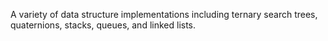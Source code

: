 A variety of data structure implementations including ternary search trees, quaternions, stacks, queues, and linked lists.
